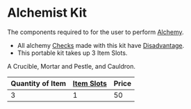 # Alchemist Kit

The components required to for the user to perform [Alchemy](../../../../../Magic/Alchemy/Alchemy.md). 
- All alchemy [Checks](../../../../../Game%20Procedures/Check.md) made with this kit have [Disadvantage](../../../../../Game%20Procedures/Dice%20Rolls/Disadvantage.md). 
- This portable kit takes up 3 Item Slots.

A Crucible, Mortar and Pestle, and Cauldron.

| Quantity of Item | [Item Slots](../../../../../Player%20Characters/Derived%20Statistics/Item%20Slots.md) | Price |
| ---------------- | ------------------------------------------------------------------------------------- | ----- |
| 3                | 1                                                                                     | 50    |
